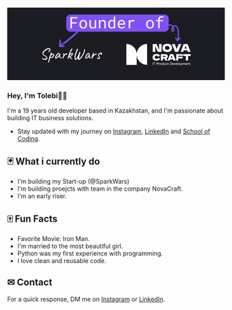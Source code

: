 
![Bildschirmfoto 2024-05-28 um 00 03 26](https://github.com/Totaedandan/tolebi/blob/main/bg.png)




### Hey, I'm Tolebi👋🏽 

I'm a 19 years old developer based in Kazakhstan, and I'm passionate about building IT business solutions. 

- Stay updated with my journey on [Instagram](https://www.instagram.com/tolebi.baitassov/), [LinkedIn](https://www.linkedin.com/in/%D1%82%D0%BE%D0%BB%D0%B5%D0%B1%D0%B8-%D0%B1%D0%B0%D0%B9%D1%82%D0%B0%D1%81%D0%BE%D0%B2-117400242/) and [School of Coding](https://www.instagram.com/gbc_school/).


## 🃏 What i currently do


- I'm building my Start-up (@SparkWars)
- I'm building proejcts with team in the company NovaCraft.
- I'm an early riser.

## 🀄 Fun Facts 
- Favorite Movie: Iron Man.
- I'm married to the most beautiful girl.
- Python was my first experience with programming.
- I love clean and reusable code.

## ✉ Contact

 For a quick response, DM me on [Instagram](https://www.instagram.com/tolebi.baitassov/) or [LinkedIn](https://www.linkedin.com/in/%D1%82%D0%BE%D0%BB%D0%B5%D0%B1%D0%B8-%D0%B1%D0%B0%D0%B9%D1%82%D0%B0%D1%81%D0%BE%D0%B2-117400242/). 
